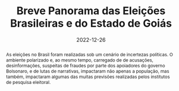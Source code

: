 ---
title: Breve Panorama das Eleições Brasileiras e do Estado de Goiás
author: ''
date: '2022-12-26'
tags:
  - Democracia
  - Eleições
  - Eleições 2022
  - Brasil
  - Goiás
  - Goiânia
  - Política
abstract: As eleições no Brasil foram realizadas sob um cenário de incertezas políticas. O ambiente polarizado e, ao mesmo tempo, carregado de de acusações, desinformações, suspeitas de fraudes por parte dos apoiadores do governo Bolsonaro, e de lutas de narrativas, impactaram não apenas a população, mas também, impactaram algumas das muitas previsões realizadas pelos institutos de pesquisa eleitoral.
author_notes:
  - Equal contribution
  - Equal contribution
authors:
  - admin
  - Adriano Pires
featured: no
image:
  caption: 'Image credit: [**CAOESTE**]'
  focal_point: ''
  preview_only: no
publication: '*CAOESTE*'
publication_types:
  - '2'
publishDate: '2022-12-26T00:00:00Z'
slides: 
summary: As eleições no Brasil foram realizadas sob um cenário de incertezas políticas. O ambiente polarizado e...
url_code: 
url_pdf: https://transparenciaelectoral.org/caoeste/wp-content/uploads/2022/12/2-Breve-panorama-das-eleicoes-brasileiras-e-do-Estado-de-Goias.pdf
---